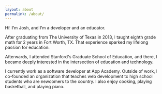 ```yaml
---
layout: about
permalink: /about/
---
```


Hi! I'm Josh, and I'm a developer and an educator.

After graduating from The University of Texas in 2013, I taught eighth grade
math for 2 years in Fort Worth, TX. That experience sparked my lifelong passion
for education.

Afterwards, I attended Stanford's Graduate School of Education, and there, I
became deeply interested in the intersection of education and technology.

I currently work as a software developer at App Academy. Outside of work, I
co-founded an organization that teaches web development to high school students
who are newcomers to the country. I also enjoy cooking, playing basketball, and
playing piano.
